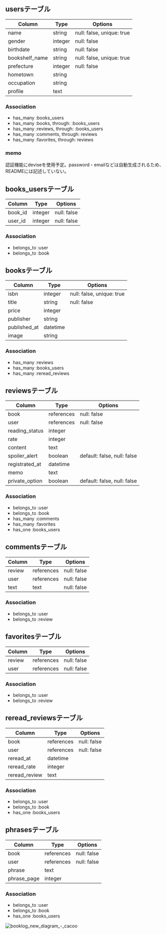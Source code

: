 ## usersテーブル

|Column|Type|Options|
|------|----|-------|
|name|string|null: false, unique: true|
|gender|integer|null: false|
|birthdate|string|null: false|
|bookshelf_name|string|null: false, unique: true|
|prefecture|integer|null: false|
|hometown|string|
|occupation|string|
|profile|text|

### Association
- has_many :books_users
- has_many :books, through: :books_users
- has_many :reviews, through: :books_users
- has_many :comments, through: reviews
- has_many :favorites, through: reviews

### memo
認証機能にdeviseを使用予定。password・emailなどは自動生成されるため、READMEには記述していない。

## books_usersテーブル

|Column|Type|Options|
|------|----|-------|
|book_id|integer|null: false|
|user_id|integer|null: false|

### Association
- belongs_to :user
- belongs_to :book

## booksテーブル

|Column|Type|Options|
|------|----|-------|
|isbn|integer|null: false, unique: true|
|title|string|null: false|
|price|integer|
|publisher|string|
|published_at|datetime|
|image|string|

### Association
- has_many :reviews
- has_many :books_users
- has_many :reread_reviews

## reviewsテーブル

|Column|Type|Options|
|------|----|-------|
|book|references|null: false|
|user|references|null: false|
|reading_status|integer|
|rate|integer|
|content|text|
|spoiler_alert|boolean|default: false, null: false|
|registrated_at|datetime|
|memo|text|
|private_option|boolean|default: false, null: false|

### Association
- belongs_to :user
- belongs_to :book
- has_many :comments
- has_many :favorites
- has_one :books_users

## commentsテーブル

|Column|Type|Options|
|------|----|-------|
|review|references|null: false|
|user|references|null: false|
|text|text|null: false|

### Association
- belongs_to :user
- belongs_to :review

## favoritesテーブル

|Column|Type|Options|
|------|----|-------|
|review|references|null: false|
|user|references|null: false|

### Association
- belongs_to :user
- belongs_to :review



## reread_reviewsテーブル

|Column|Type|Options|
|------|----|-------|
|book|references|null: false|
|user|references|null: false|
|reread_at|datetime|
|reread_rate|integer|
|reread_review|text|

### Association
- belongs_to :user
- belongs_to :book
- has_one :books_users

## phrasesテーブル

|Column|Type|Options|
|------|----|-------|
|book|references|null: false|
|user|references|null: false|
|phrase|text|
|phrase_page|integer||

### Association
- belongs_to :user
- belongs_to :book
- has_one :books_users

![booklog_new_diagram_-_cacoo](https://user-images.githubusercontent.com/42862643/50732142-d1ea6e80-11b7-11e9-9ab9-c0394ade2027.png)
